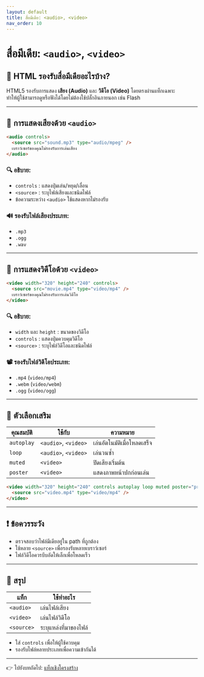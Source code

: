 ```yaml
---
layout: default
title: สื่อมีเดีย: <audio>, <video>
nav_order: 10
---
```


# สื่อมีเดีย: `<audio>`, `<video>`

## 🔹 HTML รองรับสื่อมีเดียอะไรบ้าง?

HTML5 รองรับการแสดง **เสียง (Audio)** และ **วิดีโอ (Video)** โดยตรงผ่านแท็กเฉพาะ  
ทำให้ผู้ใช้สามารถดูหรือฟังได้โดยไม่ต้องใช้ปลั๊กอินภายนอก เช่น Flash

---

## 🔸 การแสดงเสียงด้วย `<audio>`

```html
<audio controls>
  <source src="sound.mp3" type="audio/mpeg" />
  เบราว์เซอร์ของคุณไม่รองรับการเล่นเสียง
</audio>
```

### 🔍 อธิบาย:

- `controls` : แสดงปุ่มเล่น/หยุด/เลื่อน
- `<source>` : ระบุไฟล์เสียงและชนิดไฟล์
- ข้อความระหว่าง `<audio>` ใช้แสดงหากไม่รองรับ

### 🔊 รองรับไฟล์เสียงประเภท:

- `.mp3`
- `.ogg`
- `.wav`

---

## 🔸 การแสดงวิดีโอด้วย `<video>`

```html
<video width="320" height="240" controls>
  <source src="movie.mp4" type="video/mp4" />
  เบราว์เซอร์ของคุณไม่รองรับการเล่นวิดีโอ
</video>
```

### 🔍 อธิบาย:

- `width` และ `height` : ขนาดของวิดีโอ
- `controls` : แสดงปุ่มควบคุมวิดีโอ
- `<source>` : ระบุไฟล์วิดีโอและชนิดไฟล์

### 📽️ รองรับไฟล์วิดีโอประเภท:

- `.mp4` (`video/mp4`)
- `.webm` (`video/webm`)
- `.ogg` (`video/ogg`)

---

## 🔸 ตัวเลือกเสริม

| คุณสมบัติ | ใช้กับ | ความหมาย |
|------------|--------|-----------|
| `autoplay` | `<audio>`, `<video>` | เล่นอัตโนมัติเมื่อโหลดเสร็จ |
| `loop` | `<audio>`, `<video>` | เล่นวนซ้ำ |
| `muted` | `<video>` | ปิดเสียงเริ่มต้น |
| `poster` | `<video>` | แสดงภาพหน้าปกก่อนเล่น |

```html
<video width="320" height="240" controls autoplay loop muted poster="preview.jpg">
  <source src="video.mp4" type="video/mp4" />
</video>
```

---

## ❗ ข้อควรระวัง

- ตรวจสอบว่าไฟล์มีเดียอยู่ใน path ที่ถูกต้อง
- ใช้หลาย `<source>` เพื่อรองรับหลายเบราว์เซอร์
- ไฟล์วิดีโอควรบีบอัดให้เล็กเพื่อโหลดเร็ว

---

## 🧠 สรุป

| แท็ก | ใช้ทำอะไร |
|------|-----------|
| `<audio>` | เล่นไฟล์เสียง |
| `<video>` | เล่นไฟล์วิดีโอ |
| `<source>` | ระบุแหล่งที่มาของไฟล์ |

- ใส่ `controls` เพื่อให้ผู้ใช้ควบคุม
- รองรับไฟล์หลายประเภทเพื่อความเข้ากันได้

---

👉 ไปยังบทถัดไป: [แท็กเชิงโครงสร้าง](html-10-semantics.md)
